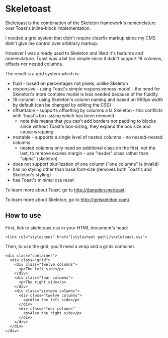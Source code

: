 # Skeletoast

Skeletoast is the combination of the Skeleton framework's nomenclature
over Toast's inline-block implementation.

I needed a grid system that didn't require clearfix markup since my CMS
didn't give me control over arbitrary markup.

However I was already used to Skeleton and liked it's features and
nomenclature.  Toast was a bit too simple since it didn't support 16
columns, offsets nor nested columns.

The result is a grid system which is:

- fluid - based on percentages not pixels, unlike Skeleton
- responsive - using Toast's simple responsiveness model -
the need for Skeleton's more complex model is less needed because of the
fluidity
- 16-column - using Skeleton's column naming and based on 960px width by
default (can be changed by editing the CSS)
- offsettable - supports offsetting by columns a la Skeleton - this
conflicts with Toast's box-sizing which has been removed
  - note this means that you can't add borders nor padding to blocks since without Toast's box-sizing, they expand the box size and cause wrapping
- nestable - supports a single level of nested columns - no nested-nested columns
  - nested columns only need an additional class on the first, not the last, to remove excess margin - use "leader" class rather than "alpha" (skeleton)
- does not support plurilization of one column ("one columns" is
invalid)
- has no styling other than base font-size (removes both Toast's and Skeleton's styling)
- has Toast's minimal css reset

To learn more about Toast, go to <http://daneden.me/toast>.

To learn more about Skeleton, go to <http://getskeleton.com/>.

## How to use

First, link to skeletoast.css in your HTML document's head:

`<link rel="stylesheet" href="[stylesheet path]/skeletoast.css">`

Then, to use the grid, you'll need a wrap and a grids container.

~~~
<div class="container">
  <div class="grid">
    <div class="twelve columns">
      <p>The left side</p>
    </div>
    <div class="four columns">
      <p>The right side</p>
    </div>
    <div class="sixteen columns">
      <div class="twelve columns">
        <p>Also the left side</p>
      </div>
      <div class="four columns"
        <p>Also the right side</p>
      </div>
    </div>
  </div>
</div>
~~~

